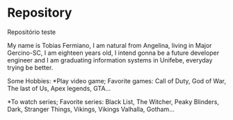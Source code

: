 # Repository
Repositório teste

My name is Tobias Fermiano, I am natural from Angelina, living in Major Gercino-SC, I am eighteen years old, I intend gonna be a future developer engineer and I am graduating information systems in Unifebe, everyday trying be better.

Some Hobbies:  *Play video game;  Favorite games: Call of Duty, God of War, The last of Us, Apex legends, GTA...

*To watch series;  Favorite series: Black List, The Witcher, Peaky Blinders, Dark, Stranger Things, Vikings, Vikings Valhalla, Gotham...

